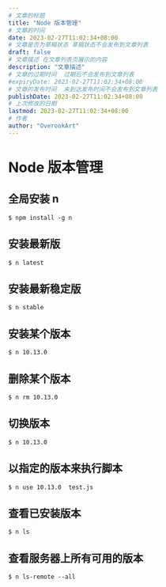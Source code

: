 ```yaml
---
# 文章的标题
title: "Node 版本管理"
# 文章的时间
date: 2023-02-27T11:02:34+08:00
# 文章是否为草稿状态 草稿状态不会发布到文章列表
draft: false
# 文章描述 在文章列表页展示的内容
description: "文章描述"
# 文章的过期时间  过期后不会发布到文章列表
#expiryDate: 2023-02-27T11:02:34+08:00 
# 文章的发布时间  未到达发布时间不会发布到文章列表
publishDate: 2023-02-27T11:02:34+08:00
# 上次修改的日期
lastmod: 2023-02-27T11:02:34+08:00
# 作者
author: "OverookArt"
---
```

# Node 版本管理  

## 全局安装 n  

``` shell
$ npm install -g n
```

## 安装最新版  

``` shell
$ n latest
```

## 安装最新稳定版  

``` shell
$ n stable
```

## 安装某个版本  

``` shell
$ n 10.13.0
```

## 删除某个版本

``` shell
$ n rm 10.13.0
```

## 切换版本  

``` shell
$ n 10.13.0
```

## 以指定的版本来执行脚本  

``` shell
$ n use 10.13.0  test.js
```

## 查看已安装版本  

``` shell
$ n ls
```

## 查看服务器上所有可用的版本  

``` shell
$ n ls-remote --all
```
